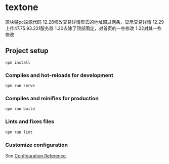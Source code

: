 # textone
区块链pc端源代码
12.28修改交易详情页去的地址超过两条，显示交易详情
12.29上传47.75.93.221服务器
1.20去除了顶部固定，对首页的一些修改
1.22对其一些修改
## Project setup
```
npm install
```

### Compiles and hot-reloads for development
```
npm run serve
```

### Compiles and minifies for production
```
npm run build
```

### Lints and fixes files
```
npm run lint
```

### Customize configuration
See [Configuration Reference](https://cli.vuejs.org/config/).
